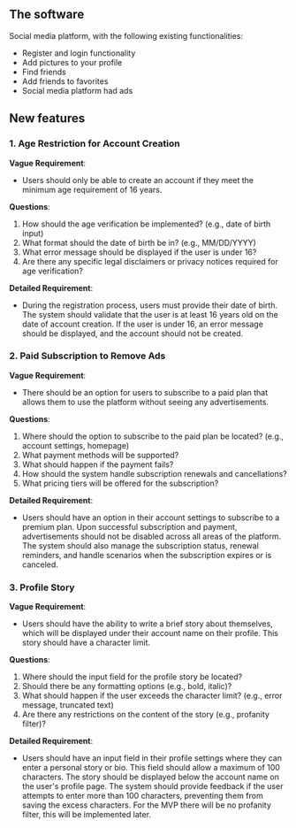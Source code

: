 ## **The software**

Social media platform, with the following existing functionalities:

- Register and login functionality
- Add pictures to your profile
- Find friends
- Add friends to favorites
- Social media platform had ads

## **New features**

### **1. Age Restriction for Account Creation**

**Vague Requirement**:

- Users should only be able to create an account if they meet the minimum age requirement of 16 years.

**Questions**:

1. How should the age verification be implemented? (e.g., date of birth input)
2. What format should the date of birth be in? (e.g., MM/DD/YYYY)
3. What error message should be displayed if the user is under 16?
4. Are there any specific legal disclaimers or privacy notices required for age verification?

**Detailed Requirement**:

- During the registration process, users must provide their date of birth. The system should validate that the user is at least 16 years old on the date of account creation. If the user is under 16, an error message should be displayed, and the account should not be created.

### **2. Paid Subscription to Remove Ads**

**Vague Requirement**:

- There should be an option for users to subscribe to a paid plan that allows them to use the platform without seeing any advertisements.

**Questions**:

1. Where should the option to subscribe to the paid plan be located? (e.g., account settings, homepage)
2. What payment methods will be supported?
3. What should happen if the payment fails?
4. How should the system handle subscription renewals and cancellations?
5. What pricing tiers will be offered for the subscription?

**Detailed Requirement**:

- Users should have an option in their account settings to subscribe to a premium plan. Upon successful subscription and payment, advertisements should not be disabled across all areas of the platform. The system should also manage the subscription status, renewal reminders, and handle scenarios when the subscription expires or is canceled.

### **3. Profile Story**

**Vague Requirement**:

- Users should have the ability to write a brief story about themselves, which will be displayed under their account name on their profile. This story should have a character limit.

**Questions**:

1. Where should the input field for the profile story be located?
2. Should there be any formatting options (e.g., bold, italic)?
3. What should happen if the user exceeds the character limit? (e.g., error message, truncated text)
4. Are there any restrictions on the content of the story (e.g., profanity filter)?

**Detailed Requirement**:

- Users should have an input field in their profile settings where they can enter a personal story or bio. This field should allow a maximum of 100 characters. The story should be displayed below the account name on the user's profile page. The system should provide feedback if the user attempts to enter more than 100 characters, preventing them from saving the excess characters. For the MVP there will be no profanity filter, this will be implemented later.
